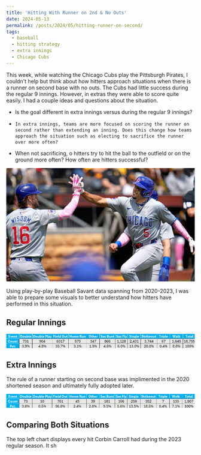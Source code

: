 ```yaml
---
title: 'Hitting With Runner on 2nd & No Outs'
date: 2024-05-13
permalink: /posts/2024/05/hitting-runner-on-second/
tags:
  - baseball
  - hitting strategy
  - extra innings
  - Chicago Cubs
---
```


This week, while watching the Chicago Cubs play the Pittsburgh Pirates, I couldn't help but think about how hitters approach situations when there is a runner on second base with no outs. The Cubs had little success during the regular 9 innings. However, in extras they were able to score quite easily. I had a couple ideas and questions about the situation. 
- Is the goal different in extra innings versus during the regular 9 innings?
-     In extra innings, teams are more focused on scoring the runner on second rather than extending an inning. Does this change how teams approach the situation such as electing to sacrifice the runner over more often? 
- When not sacrificing, o hitters try to hit the ball to the outfield or on the ground more often? How often are hitters successful?

![Illustration of Cubs vs. Pirates](/images/Cubs-Pirates-Baseball-33-1687355326.png)

Using play-by-play Baseball Savant data spanning from 2020-2023, I was able to prepare some visuals to better understand how hitters have performed in this situation. 


Regular Innings
------

![Table showing the distribution of events for the at-bat following in regular innings](/images/secondbasecount.png)


Extra Innings
------
The rule of a runner starting on second base was implimented in the 2020 shortened season and ultimately fully adopted later. 

![Table showing the distribution of events for the at-bat following in extra innings](/images/secondbasecountextras.png)

Comparing Both Situations
------
The top left chart displays every hit Corbin Carroll had during the 2023 regular season. It sh
